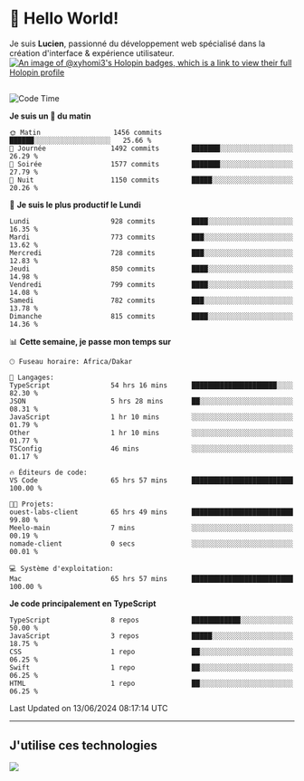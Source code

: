 # 👋 Hello World!

Je suis **Lucien**, passionné du développement web spécialisé dans la création d'interface & expérience utilisateur.
[![An image of @xyhomi3's Holopin badges, which is a link to view their full Holopin profile](https://holopin.me/xyhomi3)](https://holopin.io/@xyhomi3)

##

<!--START_SECTION:waka-->
![Code Time](http://img.shields.io/badge/Code%20Time-1%2C342%20hrs%2019%20mins-blue)

**Je suis un 🐤 du matin** 

```text
🌞 Matin                  1456 commits        ██████░░░░░░░░░░░░░░░░░░░   25.66 % 
🌆 Journée                1492 commits        ███████░░░░░░░░░░░░░░░░░░   26.29 % 
🌃 Soirée                 1577 commits        ███████░░░░░░░░░░░░░░░░░░   27.79 % 
🌙 Nuit                   1150 commits        █████░░░░░░░░░░░░░░░░░░░░   20.26 % 
```
📅 **Je suis le plus productif le Lundi** 

```text
Lundi                    928 commits         ████░░░░░░░░░░░░░░░░░░░░░   16.35 % 
Mardi                    773 commits         ███░░░░░░░░░░░░░░░░░░░░░░   13.62 % 
Mercredi                 728 commits         ███░░░░░░░░░░░░░░░░░░░░░░   12.83 % 
Jeudi                    850 commits         ████░░░░░░░░░░░░░░░░░░░░░   14.98 % 
Vendredi                 799 commits         ████░░░░░░░░░░░░░░░░░░░░░   14.08 % 
Samedi                   782 commits         ███░░░░░░░░░░░░░░░░░░░░░░   13.78 % 
Dimanche                 815 commits         ████░░░░░░░░░░░░░░░░░░░░░   14.36 % 
```


📊 **Cette semaine, je passe mon temps sur** 

```text
🕑︎ Fuseau horaire: Africa/Dakar

💬 Langages: 
TypeScript               54 hrs 16 mins      █████████████████████░░░░   82.30 % 
JSON                     5 hrs 28 mins       ██░░░░░░░░░░░░░░░░░░░░░░░   08.31 % 
JavaScript               1 hr 10 mins        ░░░░░░░░░░░░░░░░░░░░░░░░░   01.79 % 
Other                    1 hr 10 mins        ░░░░░░░░░░░░░░░░░░░░░░░░░   01.77 % 
TSConfig                 46 mins             ░░░░░░░░░░░░░░░░░░░░░░░░░   01.17 % 

🔥 Éditeurs de code: 
VS Code                  65 hrs 57 mins      █████████████████████████   100.00 % 

🐱‍💻 Projets: 
ouest-labs-client        65 hrs 49 mins      █████████████████████████   99.80 % 
Meelo-main               7 mins              ░░░░░░░░░░░░░░░░░░░░░░░░░   00.19 % 
nomade-client            0 secs              ░░░░░░░░░░░░░░░░░░░░░░░░░   00.01 % 

💻 Système d'exploitation: 
Mac                      65 hrs 57 mins      █████████████████████████   100.00 % 
```

**Je code principalement en TypeScript** 

```text
TypeScript               8 repos             ████████████░░░░░░░░░░░░░   50.00 % 
JavaScript               3 repos             █████░░░░░░░░░░░░░░░░░░░░   18.75 % 
CSS                      1 repo              ██░░░░░░░░░░░░░░░░░░░░░░░   06.25 % 
Swift                    1 repo              ██░░░░░░░░░░░░░░░░░░░░░░░   06.25 % 
HTML                     1 repo              ██░░░░░░░░░░░░░░░░░░░░░░░   06.25 % 
```




 Last Updated on 13/06/2024 08:17:14 UTC
<!--END_SECTION:waka-->
---

## J'utilise ces technologies

<p align="left">
  <a href="https://skillicons.dev">
    <img src="https://skillicons.dev/icons?i=ts,js,md,scss,tailwind,react,docker,express,astro,vite,nextjs,vercel,figma,ableton" />
  </a>
</p>

